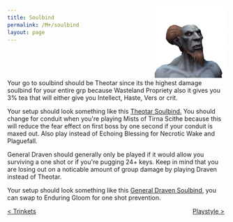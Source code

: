 ```yaml
---
title: Soulbind
permalink: /M+/soulbind
layout: page
---
```


<div style="display: block;width: 33%; margin-left: auto;margin-top:-20%;">
<img src="/assets/img/theotar.png" alt="">
</div>
Your go to soulbind should be Theotar since its the highest damage soulbind for your entire grp because Wasteland Propriety also it gives you 3% tea that will either give you Intellect, Haste, Vers or crit.

Your setup should look something like this [Theotar Soulbind.](https://www.wowhead.com/soulbind-calc/venthyr/theotar-the-mad-duke/paladin/Awa-774CBS1ECBUtdAgSBTD0CCUwEAgiFStjCDUsqgg) You should change 
<a href="https://www.wowhead.com/spell=339316/echoing-blessings" data-wowhead="spell=339316"></a> for 
<a href="https://www.wowhead.com/spell=339124/pure-concentration" data-wowhead="spell=339124"></a> conduit when you're playing Mists of Tirna Scithe because this will reduce the fear effect on first boss by one second if your conduit is maxed out. Also play
<a href="https://www.wowhead.com/spell=339292/wrench-evil" data-wowhead="spell=339292"></a> instead of Echoing Blessing for Necrotic Wake and Plaguefall.

General Draven should generally only be played if it would allow you surviving a one shot or if you're pugging 24+ keys. Keep in mind that you are losing out on a noticable amount of group damage by playing Draven instead of Theotar.

Your setup should look something like this [General Draven Soulbind](https://www.wowhead.com/soulbind-calc/venthyr/general-draven/paladin/AwaWb5YCFS1ECCUtdAgSBTD0CCUwEAgiBStjCBUsqgo), you can swap to Enduring Gloom for one shot prevention.

<div>
<div style="text-align:left;display: inline-block;width: 49%;">
<a href="/M+/trinkets"> < Trinkets</a>
</div>
<div style="text-align:right;display: inline-block;width: 49%;">
<a href="/M+/playstyle"> Playstyle ></a>
</div>
</div>
